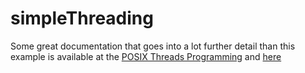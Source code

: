 simpleThreading
===============

Some great documentation that goes into a lot further detail than this example is available at the [POSIX Threads Programming](https://computing.llnl.gov/tutorials/pthreads/) and [here](http://pages.cs.wisc.edu/~travitch/pthreads_primer.html)
